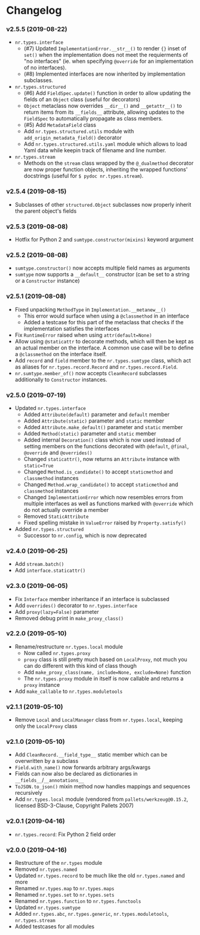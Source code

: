 # Changelog

### v2.5.5 (2019-08-22)

* `nr.types.interface`
  * (#7) Updated `ImplementationError.__str__()` to render `{}` inset of `set()`
    when the implementation does not meet the requierments of "no interfaces"
    (ie. when specifying `@override` for an implementation of no interfaces).
  * (#8) Implemented interfaces are now inherited by implementation subclasses.
* `nr.types.structured`
  * (#6) Add `FieldSpec.update()` function in order to allow updating the
    fields of an `Object` class (useful for decorators)
  * `Object` metaclass now overrides `__dir__()` and `__getattr__()` to return
    items from its `__fields__` attribute, allowing updates to the `FieldSpec`
    to automatically propagate as class members.
  * (#5) Add `MetadataField` class
  * Add `nr.types.structured.utils` module with `add_origin_metadata_field()` decorator
  * Add `nr.types.structured.utils.yaml` module which allows to load Yaml data
    while keepin track of filename and line number.
* `nr.types.stream`
  * Methods on the `stream` class wrapped by the `@_dualmethod` decorator are
    now proper function objects, inheriting the wrapped functions' docstrings
    (useful for `$ pydoc nr.types.stream`).


### v2.5.4 (2019-08-15)

* Subclasses of other `structured.Object` subclasses now properly inherit
  the parent object's fields

### v2.5.3 (2019-08-08)

* Hotfix for Python 2 and `sumtype.constructor(mixins)` keyword argument

### v2.5.2 (2019-08-08)

* `sumtype.constructor()` now accepts multiple field names as arguments
* `sumtype` now supports a `__default__` constructor (can be set to a string
  or a `Constructor` instance)

### v2.5.1 (2019-08-08)

* Fixed unpacking `MethodType` in `Implementation.__metanew__()`
  * This error would surface when using a `@classmethod` in an interface
  * Added a testcase for this part of the metaclass that checks if the
    implementation satisfies the interfaces
* Fix `RuntimeError` raised when using `attr(default=None)`
* Allow using `@staticattr` to decorate methods, which will then be kept
  as an actual member on the interface. A common use case will be to define
  a `@classmethod` on the interface itself.
* Add `record` and `field` member to the `nr.types.sumtype` class, which act
  as aliases for `nr.types.record.Record` and `nr.types.record.Field`.
* `nr.sumtype.member_of()` now accepts `CleanRecord` subclasses additionally
  to `Constructor` instances.

### v2.5.0 (2019-07-19)

* Updated `nr.types.interface`
  * Added `Attribute(default)` parameter and `default` member
  * Added `Attribute(static)` parameter and `static` member
  * Added `Attribute.make_default()` parameter and `static` member
  * Added `Method(static)` parameter and `static` member
  * Added internal `Decoration()` class which is now used instead of
    setting members on the functions decorated with `@default`, `@final`,
    `@override` and `@overrides()`
  * Changed `staticattr()`, now returns an `Attribute` instance
    with `static=True`
  * Changed `Method.is_candidate()` to accept `staticmethod`
    and `classmethod` instances
  * Changed `Method.wrap_candidate()` to accept `staticmethod`
    and `classmethod` instances
  * Changed `ImplementationError` which now resembles errors from multiple
    interfaces as well as functions marked with `@override` which do not
    actually override a member
  * Removed `StaticAttribute`
  * Fixed spelling mistake in `ValueError` raised by `Property.satisfy()`
* Added `nr.types.structured`
  * Successor to `nr.config`, which is now deprecated

### v2.4.0 (2019-06-25)

* Add `stream.batch()`
* Add `interface.staticattr()`

### v2.3.0 (2019-06-05)

* Fix `Interface` member inheritance if an interface is subclassed
* Add `overrides()` decorator to `nr.types.interface`
* Add `proxy(lazy=False)` parameter
* Removed debug print in `make_proxy_class()`

### v2.2.0 (2019-05-10)

* Rename/restructure `nr.types.local` module
    * Now called `nr.types.proxy`
    * `proxy` class is still pretty much based on `LocalProxy`, not much you
      can do different with this kind of class though
    * Add `make_proxy_class(name, include=None, exclude=None)` function
    * The `nr.types.proxy` module in itself is now callable and returns a
      `proxy` instance
* Add `make_callable` to `nr.types.moduletools`

### v2.1.1 (2019-05-10)

* Remove `Local` and `LocalManager` class from `nr.types.local`, keeping only
  the `LocalProxy` class

### v2.1.0 (2019-05-10)

* Add `CleanRecord.__field_type__` static member which can be overwritten by
  a subclass
* `Field.with_name()` now forwards arbitrary args/kwargs
* Fields can now also be declared as dictionaries in `__fields__`/`__annotations__`
* `ToJSON.to_json()` mixin method now handles mappings and sequences recursively
* Add `nr.types.local` module (vendored from `pallets/werkzeug@0.15.2`,
  licensed BSD-3-Clause, Copyright Pallets 2007)

### v2.0.1 (2019-04-16)

* `nr.types.record`: Fix Python 2 field order

### v2.0.0 (2019-04-16)

* Restructure of the `nr.types` module
* Removed `nr.types.named`
* Updated `nr.types.record` to be much like the old `nr.types.named` and more
* Renamed `nr.types.map` to `nr.types.maps`
* Renamed `nr.types.set` to `nr.types.sets`
* Renamed `nr.types.function` to `nr.types.functools`
* Updated `nr.types.sumtype`
* Added `nr.types.abc`, `nr.types.generic`, `nr.types.moduletools`, `nr.types.stream`
* Added testcases for all modules
